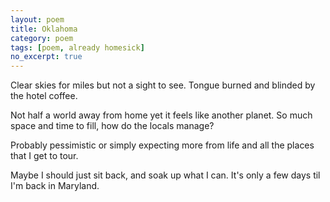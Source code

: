 ```yaml
---
layout: poem
title: Oklahoma
category: poem
tags: [poem, already homesick]
no_excerpt: true
---   
```


Clear skies for miles
but not a sight to see.
Tongue burned and blinded
by the hotel coffee.

Not half a world away from home
yet it feels like another planet.
So much space and time to fill,
how do the locals manage?

Probably pessimistic
or simply expecting more
from life and all the places
that I get to tour.

Maybe I should just sit back,
and soak up what I can.
It's only a few days
til I'm back in Maryland.
